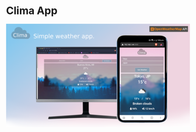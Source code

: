 # Clima App

![Logo](https://github.com/Kevin170597/Clima-App/blob/master/src/assets/climawallpaper.png)